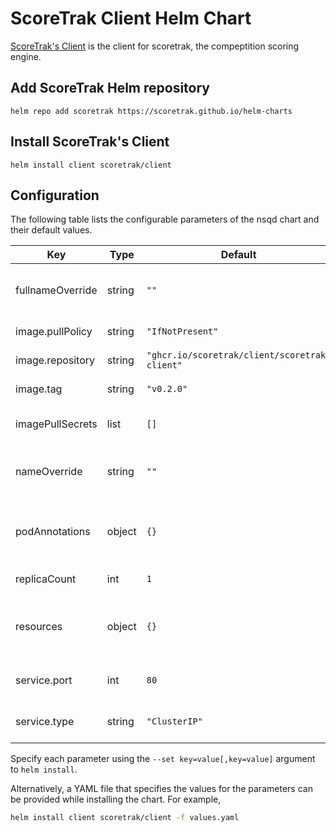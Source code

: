 # ScoreTrak Client Helm Chart

[ScoreTrak's Client](https://github.com/ScoreTrak/client) is the client for scoretrak, the compeptition scoring engine.

## Add ScoreTrak Helm repository

```console
helm repo add scoretrak https://scoretrak.github.io/helm-charts
```

## Install ScoreTrak's Client

```console
helm install client scoretrak/client
```

## Configuration

The following table lists the configurable parameters of the nsqd chart and their default values.

| Key              | Type   | Default                                       | Description                                     |
| ---------------- | ------ | --------------------------------------------- | ----------------------------------------------- |
| fullnameOverride | string | `""`                                          | String to override client.fullname template |
| image.pullPolicy | string | `"IfNotPresent"`                              | Container pull policy                           |
| image.repository | string | `"ghcr.io/scoretrak/client/scoretrak-client"` | Container image name                            |
| image.tag        | string | `"v0.2.0"`                                    | Container image tag                             |
| imagePullSecrets | list   | `[]`                                          | Secrets to pull container image                 |
| nameOverride     | string | `""`                                          | String to override client.name template     |
| podAnnotations   | object | `{}`                                          | Additional annotations for Deployment Pods      |
| replicaCount     | int    | `1`                                           | Deployment replica count                        |
| resources        | object | `{}`                                          | Resource requests and lmits for Deployment Pods |
| service.port     | int    | `80`                                          | External port to expose for Service             |
| service.type     | string | `"ClusterIP"`                                 | Service type for client service                 |
Specify each parameter using the `--set key=value[,key=value]` argument to `helm install`.

Alternatively, a YAML file that specifies the values for the parameters can be provided while installing the chart. For example,

```bash
helm install client scoretrak/client -f values.yaml
```